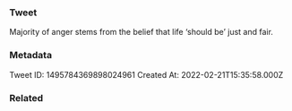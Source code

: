 ### Tweet
Majority of anger stems from the belief that life ‘should be’ just and fair.

### Metadata
Tweet ID: 1495784369898024961
Created At: 2022-02-21T15:35:58.000Z

### Related

